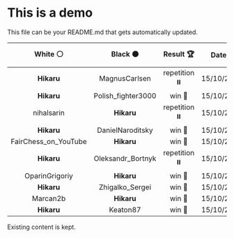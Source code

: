 # This is a demo

This file can be your README.md that gets automatically updated.

<!--START_SECTION:chessStats-->
<!-- Automatically generated with https://github.com/Balastrong/chess-stats-action -->

| White ⚪ | Black ⚫ | Result 🏆 | Date 📅 | Position 🗺️ |
|:---:|:---:|:---:|:---:|:---:|
| **Hikaru** | MagnusCarlsen | repetition ⏸️ | 15/10/2024 | <a href="http://www.ee.unb.ca/cgi-bin/tervo/fen.pl?select=8/7k/7p/5N1P/5KP1/8/8/3b4 w - -">Link</a> |
| **Hikaru** | Polish_fighter3000 | win 🥇 | 15/10/2024 | <a href="http://www.ee.unb.ca/cgi-bin/tervo/fen.pl?select=8/bP2k3/2K5/4pBN1/6P1/8/8/8 b - -">Link</a> |
| nihalsarin | **Hikaru** | repetition ⏸️ | 15/10/2024 | <a href="http://www.ee.unb.ca/cgi-bin/tervo/fen.pl?select=1r4k1/r1bb1pp1/p1B1p2p/P3P3/3N4/4P1P1/1P5P/R2R2K1 b - -">Link</a> |
| **Hikaru** | DanielNaroditsky | win 🥇 | 15/10/2024 | <a href="http://www.ee.unb.ca/cgi-bin/tervo/fen.pl?select=8/3k4/2n5/pBpKP1P1/P7/1P6/8/8 b - -">Link</a> |
| FairChess_on_YouTube | **Hikaru** | win 🥇 | 15/10/2024 | <a href="http://www.ee.unb.ca/cgi-bin/tervo/fen.pl?select=3rr3/1p6/p4pk1/P1pp3p/3P4/6n1/1P2R1P1/3BK2R w - -">Link</a> |
| **Hikaru** | Oleksandr_Bortnyk | repetition ⏸️ | 15/10/2024 | <a href="http://www.ee.unb.ca/cgi-bin/tervo/fen.pl?select=8/5p2/6p1/4qk2/8/7Q/7P/1K6 b - -">Link</a> |
| OparinGrigoriy | **Hikaru** | win 🥇 | 15/10/2024 | <a href="http://www.ee.unb.ca/cgi-bin/tervo/fen.pl?select=8/6p1/8/3kpp1p/4n2P/4KNP1/8/8 w - -">Link</a> |
| **Hikaru** | Zhigalko_Sergei | win 🥇 | 15/10/2024 | <a href="http://www.ee.unb.ca/cgi-bin/tervo/fen.pl?select=q4k1Q/7p/3n2pN/1pp2bB1/p1P5/1P4PP/P3r3/5RK1 b - -">Link</a> |
| Marcan2b | **Hikaru** | win 🥇 | 15/10/2024 | <a href="http://www.ee.unb.ca/cgi-bin/tervo/fen.pl?select=4Q3/8/4n3/8/pP6/P1k1q3/8/6K1 w - -">Link</a> |
| **Hikaru** | Keaton87 | win 🥇 | 15/10/2024 | <a href="http://www.ee.unb.ca/cgi-bin/tervo/fen.pl?select=8/p3b1p1/7k/P4N2/R7/6PK/1r3P2/8 b - -">Link</a> |

<!--END_SECTION:chessStats-->

Existing content is kept.
